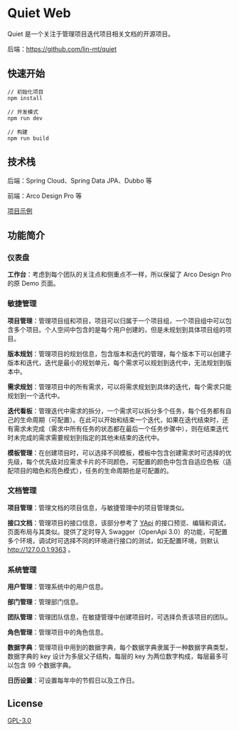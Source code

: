 # Quiet Web

Quiet 是一个关注于管理项目迭代项目相关文档的开源项目。

后端：https://github.com/lin-mt/quiet

## 快速开始

```shell
// 初始化项目
npm install

// 开发模式
npm run dev

// 构建
npm run build
```

## 技术栈

后端：Spring Cloud、Spring Data JPA、Dubbo 等

前端：Arco Design Pro 等

[项目示例](EXAMPLE.md)

## 功能简介

### 仪表盘

**工作台**：考虑到每个团队的关注点和侧重点不一样，所以保留了 Arco Design Pro 的原 Demo 页面。

### 敏捷管理

**项目管理**：管理项目组和项目，项目可以归属于一个项目组，一个项目组中可以包含多个项目。个人空间中包含的是每个用户创建的，但是未规划到具体项目组的项目。

**版本规划**：管理项目的规划信息，包含版本和迭代的管理，每个版本下可以创建子版本和迭代，迭代是最小的规划单元，每个需求可以规划到迭代中，无法规划到版本中。

**需求规划**：管理项目中的所有需求，可以将需求规划到具体的迭代，每个需求只能规划到一个迭代中。

**迭代看板**：管理迭代中需求的拆分，一个需求可以拆分多个任务，每个任务都有自己的生命周期（可配置）。在此可以开始和结束一个迭代，如果在迭代结束时，还有需求未完成（需求中所有任务的状态都在最后一个任务步骤中），则在结束迭代时未完成的需求需要规划到指定的其他未结束的迭代中。

**模板管理**：在创建项目时，可以选择不同模板，模板中包含创建需求时可选择的优先级，每个优先级对应需求卡片的不同颜色，可配置的颜色中包含自适应色板（适配项目的暗色和亮色模式），任务的生命周期也是可配置的。

### 文档管理

**项目管理**：管理文档的项目信息，与敏捷管理中的项目管理类似。

**接口文档**：管理项目的接口信息，该部分参考了 [YApi](https://github.com/YMFE/yapi) 的接口预览、编辑和调试，页面布局与其类似。提供了定时导入 Swagger（OpenApi 3.0）的功能，可配置多个环境，调试时可选择不同的环境进行接口的测试，如无配置环境，则默认 http://127.0.0.1:9363 。

### 系统管理

**用户管理**：管理系统中的用户信息。

**部门管理**：管理部门信息。

**团队管理**：管理团队信息，在敏捷管理中创建项目时，可选择负责该项目的团队。

**角色管理**：管理项目中的角色信息。

**数据字典**：管理项目中用到的数据字典，每个数据字典隶属于一种数据字典类型，数据字典的 key 设计为多层父子结构，每层的 key 为两位数字构成，每层最多可以包含 99 个数据字典。

**日历设置**：可设置每年中的节假日以及工作日。

## License

[GPL-3.0](https://github.com/lin-mt/quiet-web/blob/master/LICENSE.txt)
